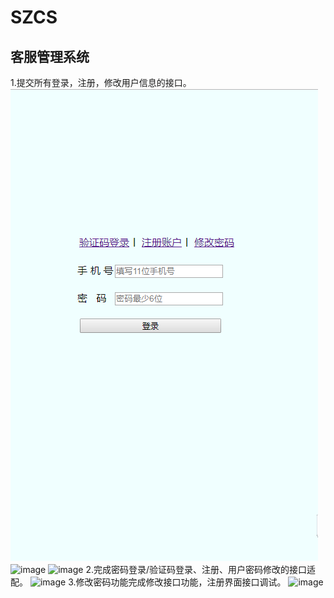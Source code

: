 # SZCS
客服管理系统
------
1.提交所有登录，注册，修改用户信息的接口。
![image](images/密码登录.png)
![image](https://github.com/freetomyself/SZCS/edit/master/images/注册用户.png)
![image](https://github.com/freetomyself/SZCS/edit/master/images/密码登录.png)
2.完成密码登录/验证码登录、注册、用户密码修改的接口适配。
![image](https://github.com/freetomyself/SZCS/edit/master/images/验证码登录.png)
3.修改密码功能完成修改接口功能，注册界面接口调试。
![image](https://github.com/freetomyself/SZCS/edit/master/images/更新密码.png)
